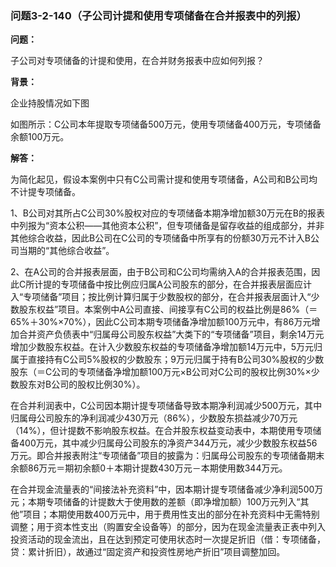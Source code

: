 ### 问题3-2-140（子公司计提和使用专项储备在合并报表中的列报）

**问题：**

子公司对专项储备的计提和使用，在合并财务报表中应如何列报？

**背景：**

企业持股情况如下图

如图所示：C公司本年提取专项储备500万元，使用专项储备400万元，专项储备余额100万元。

**解答：**

为简化起见，假设本案例中只有C公司需计提和使用专项储备，A公司和B公司均不计提专项储备。

1、B公司对其所占C公司30%股权对应的专项储备本期净增加额30万元在B的报表中列报为“资本公积——其他资本公积”，但专项储备是留存收益的组成部分，并非其他综合收益，因此B公司在C公司的专项储备中所享有的份额30万元不计入B公司当期的“其他综合收益”。

2、在A公司的合并报表层面，由于B公司和C公司均需纳入A的合并报表范围，因此C所计提的专项储备中按比例应归属A公司股东的部分，在合并报表层面应计入“专项储备”项目；按比例计算归属于少数股权的部分，在合并报表层面计入“少数股东权益”项目。本案例中A公司直接、间接享有C公司的权益比例是86%（＝65%＋30%×70%），因此C公司本期专项储备净增加额100万元中，有86万元增加合并资产负债表中“归属母公司股东权益”大类下的“专项储备”项目，剩余14万元增加少数股东权益。在计入少数股东权益的专项储备净增加额14万元中，5万元归属于直接持有C公司5%股权的少数股东；9万元归属于持有B公司30%股权的少数股东（＝C公司的专项储备净增加额100万元×B公司对C公司的股权比例30%×少数股东对B公司的股权比例30%）。

在合并利润表中，C公司因本期计提专项储备导致本期净利润减少500万元，其中归属母公司股东的净利润减少430万元（86%），少数股东损益减少70万元（14%），但计提数不影响股东权益。在合并股东权益变动表中，本期使用专项储备400万元，其中减少归属母公司股东的净资产344万元，减少少数股东权益56万元。即合并报表附注“专项储备”项目的披露为：归属母公司股东的专项储备期末余额86万元＝期初余额0＋本期计提数430万元－本期使用数344万元。

在合并现金流量表的“间接法补充资料”中，因本期计提专项储备减少净利润500万元；本期专项储备的计提数大于使用数的差额（即净增加额）100万元列入“其他”项目；本期使用数400万元中，用于费用性支出的部分在补充资料中无需特别调整；用于资本性支出（购置安全设备等）的部分，因为在现金流量表正表中列入投资活动的现金流出，且在达到预定可使用状态时一次提足折旧（借：专项储备，贷：累计折旧），故通过“固定资产和投资性房地产折旧”项目调整加回。